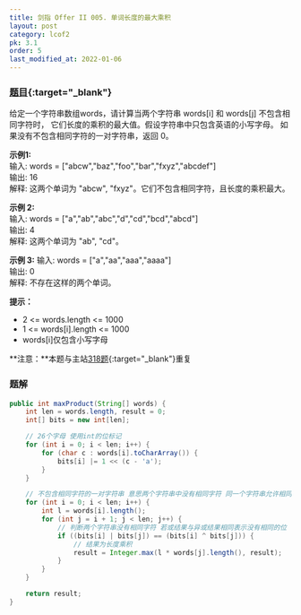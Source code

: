 ```yaml
---
title: 剑指 Offer II 005. 单词长度的最大乘积
layout: post
category: lcof2
pk: 3.1
order: 5
last_modified_at: 2022-01-06
---
```


### [题目](https://leetcode-cn.com/problems/aseY1I/){:target="_blank"}

给定一个字符串数组words，请计算当两个字符串 words[i] 和 words[j] 不包含相同字符时，
它们长度的乘积的最大值。假设字符串中只包含英语的小写字母。
如果没有不包含相同字符的一对字符串，返回 0。



**示例1:**  
输入: words = ["abcw","baz","foo","bar","fxyz","abcdef"]  
输出: 16  
解释: 这两个单词为 "abcw", "fxyz"。它们不包含相同字符，且长度的乘积最大。

**示例 2:**  
输入: words = ["a","ab","abc","d","cd","bcd","abcd"]  
输出: 4  
解释: 这两个单词为 "ab", "cd"。

**示例 3:**
输入: words = ["a","aa","aaa","aaaa"]  
输出: 0  
解释: 不存在这样的两个单词。


**提示：**
- 2 <= words.length <= 1000
- 1 <= words[i].length <= 1000
- words[i]仅包含小写字母

**注意：**本题与主站[318题](https://leetcode-cn.com/problems/maximum-product-of-word-lengths/){:target="_blank"}重复

### 题解

```java
public int maxProduct(String[] words) {
    int len = words.length, result = 0;
    int[] bits = new int[len];

    // 26个字母 使用int的位标记
    for (int i = 0; i < len; i++) {
        for (char c : words[i].toCharArray()) {
            bits[i] |= 1 << (c - 'a');
        }
    }

    // 不包含相同字符的一对字符串 意思两个字符串中没有相同字符 同一个字符串允许相同字符
    for (int i = 0; i < len; i++) {
        int l = words[i].length();
        for (int j = i + 1; j < len; j++) {
            // 判断两个字符串没有相同字符 若或结果与异或结果相同表示没有相同的位
            if ((bits[i] | bits[j]) == (bits[i] ^ bits[j])) {
                // 结果为长度乘积
                result = Integer.max(l * words[j].length(), result);
            }
        }
    }

    return result;
}
```